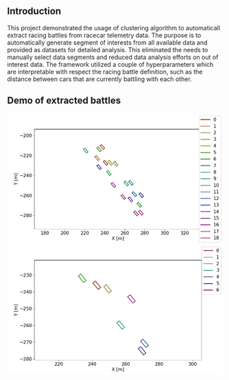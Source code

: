 ## Introduction
This project demonstrated the usage of clustering algorithm to automaticall extract racing battles from racecar telemetry data. The purpose is to automatically generate segment of interests from all available data and provided as datasets for detailed analysis. This eliminated the needs to manually select data segments and reduced data analysis efforts on out of interest data. The framework utilized a couple of hyperparameters which are interpretable with respect the racing battle definition, such as the distance between cars that are currently battling with each other. 

## Demo of extracted battles

![](imgs/cluster_17.gif) ![](imgs/cluster_42.gif)
